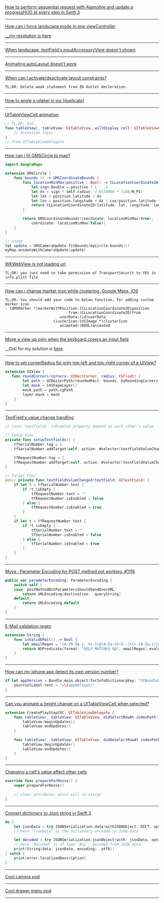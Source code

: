 [How to perform sequential request with Alamofire and update a progressHUD at every step in Swift 3](https://stackoverflow.com/questions/40555188/how-to-perform-sequential-request-with-alamofire-and-update-a-progresshud-at-eve)

---

[How can I force landscape mode in one viewController](https://stackoverflow.com/a/48490331/1545139)

[__my resolution is here](https://stackoverflow.com/a/53263160/1545139)

---

[When landscape, textField's inputAccessoryView doesn't shown](https://stackoverflow.com/a/46421548/1545139)

---

[Animating autoLayout doesn't work](https://stackoverflow.com/questions/32170893/animate-autolayout-constraints-doesnt-work-on-ios-7)

---

[When can I activate/deactivate layout constraints?](https://stackoverflow.com/a/28717185/1545139)
```
TL;DR: Delete weak statement from IB Outlet decleration.
```

---

[How to angle a uilabel in ios [duplicate]](https://stackoverflow.com/a/17523030/1545139)

---

[UITableViewCell animation](https://stackoverflow.com/a/46928194/1545139)
```swift
// TL;DR: Use 
func tableView(_ tableView: UITableView, willDisplay cell: UITableViewCell, forRowAt indexPath: IndexPath) {
    // animation logic
}
// from UITableViewDelegate
```

---

[How can i fit GMSCircle to map?](https://stackoverflow.com/a/35257534/1545139)
```swift
import GoogleMaps

extension GMSCircle {
    func bounds () -> GMSCoordinateBounds {
        func locationMinMax(positive : Bool) -> CLLocationCoordinate2D {
            let sign:Double = positive ? 1 : -1
            let dx = sign * self.radius  / 6378000 * (180/M_PI)
            let lat = position.latitude + dx
            let lon = position.longitude + dx / cos(position.latitude * M_PI/180)   
            return CLLocationCoordinate2D(latitude: lat, longitude: lon)
        }

        return GMSCoordinateBounds(coordinate: locationMinMax(true),
            coordinate: locationMinMax(false))
    }
}

// usage
let update = GMSCameraUpdate.fitBounds(myCircle.bounds())
myMap.animateWithCameraUpdate(update)
```

---

[WKWebView is not loading url](https://stackoverflow.com/a/47605305/1545139)
```
TL;DR: you just need to take permission of TransportSecurit to YES in info.plist file
```

---

[How can i change marker icon while clustering, Google Maps, iOS](https://stackoverflow.com/a/39788560/1545139)
```
TL;DR: You should add your code to below function, for adding custom marker icon
- (GMSMarker *)markerWithPosition:(CLLocationCoordinate2D)position
                             from:(CLLocationCoordinate2D)from
                         userData:(id)userData
                      clusterIcon:(UIImage *)clusterIcon
                         animated:(BOOL)animated
```

---

[Move a view up only when the keyboard covers an input field](https://stackoverflow.com/a/28813720)

__Gist for my solution is [here](https://gist.github.com/uy/783ab5bbeeea84a5a4288d12384b05a3).

---

[How to set cornerRadius for only top-left and top-right corner of a UIView?](https://stackoverflow.com/a/41197790)
```swift
extension UIView {
   func roundCorners(corners: UIRectCorner, radius: CGFloat) {
        let path = UIBezierPath(roundedRect: bounds, byRoundingCorners: corners, cornerRadii: CGSize(width: radius, height: radius))
        let mask = CAShapeLayer()
        mask.path = path.cgPath
        layer.mask = mask
    }
}
```

---

[TextField's value change handling](https://stackoverflow.com/a/34783809)
```swift
// case: textfields' isEnabled property depend on each other's value

// Setup Func
private func setupTextfields() {
    tfSerialNumber.tag = 1
    tfSerialNumber.addTarget(self, action: #selector(textFieldValueChanged(textField:)), for: .editingChanged)

    tfRequestNumber.tag = 2
    tfRequestNumber.addTarget(self, action: #selector(textFieldValueChanged(textField:)), for: .editingChanged)
}

// Target Func
@objc private func textFieldValueChanged(textField: UITextField) {
    if let t = tfSerialNumber.text {
        if !t.isEmpty {
            tfRequestNumber.text = ""
            tfRequestNumber.isEnabled = false
        } else {
            tfRequestNumber.isEnabled = true
        }
    }
    if let t = tfRequestNumber.text {
        if !t.isEmpty {
            tfSerialNumber.text = ""
            tfSerialNumber.isEnabled = false
        } else {
            tfSerialNumber.isEnabled = true
        }
    }
}
```

---

[Moya : Parameter Encoding for POST method not working. #1116](https://github.com/Moya/Moya/issues/1116)
```swift
public var parameterEncoding: ParameterEncoding {
    switch self {
    case .postMethodButParametersShouldSendOverURL:
        return URLEncoding(destination: .queryString)
    default:
        return URLEncoding.default
    }
}
```

---

[E-Mail validation regex](https://emailregex.com/)
```swift
extension String {
    func isValidEMail() -> Bool {
        let emailRegex = "[A-Z0-9a-z._%+-]+@[A-Za-z0-9.-]+\\.[A-Za-z]{2,64}"
        return NSPredicate(format: "SELF MATCHES %@", emailRegex).evaluate(with: self)
    }
}
```

---

[How can my iphone app detect its own version number?](https://stackoverflow.com/a/18669222/1545139)
```swift
if let appVersion = Bundle.main.object(forInfoDictionaryKey: "CFBundleShortVersionString") as? String {
    yourCoolLabel.text = "v\(appVersion)"
}
```

---

[Can you animate a height change on a UITableViewCell when selected?](https://stackoverflow.com/questions/460014/can-you-animate-a-height-change-on-a-uitableviewcell-when-selected)
```swift
extension CreatePlayStep2VC: UITableViewDelegate {
    func tableView(_ tableView: UITableView, didSelectRowAt indexPath: IndexPath) {
        tableView.beginUpdates()
        tableView.endUpdates()
    }
    
    func tableView(_ tableView: UITableView, didDeselectRowAt indexPath: IndexPath) {
        tableView.beginUpdates()
        tableView.endUpdates()
    }
}
```

---

[Changing a cell's value affect other cells](https://medium.com/ios-seminar/why-we-use-dequeuereusablecellwithidentifier-ce7fd97cde8e)
```swift
override func prepareForReuse() {
    super.prepareForReuse()
    
    // clear attributes which will re-assign
}
```

---

[Convert dictionary to Json string in Swift 3](https://stackoverflow.com/a/40210586/1545139)
```swift
do {
    let jsonData = try JSONSerialization.data(withJSONObject: DICT, options: .prettyPrinted)
    // here "jsonData" is the dictionary encoded in JSON data

    let decoded = try JSONSerialization.jsonObject(with: jsonData, options: [])
    // here "decoded" is of type `Any`, decoded from JSON data
    print(String(data: jsonData, encoding: .utf8))
} catch {
    print(error.localizedDescription)
}
```

---

[Cool camera pod](https://github.com/yonat/CameraBackground)

---

[Cool drawer menu pod](https://github.com/y-hryk/DrawerMenu/blob/master/Example/CenterViewController.swift)

---
